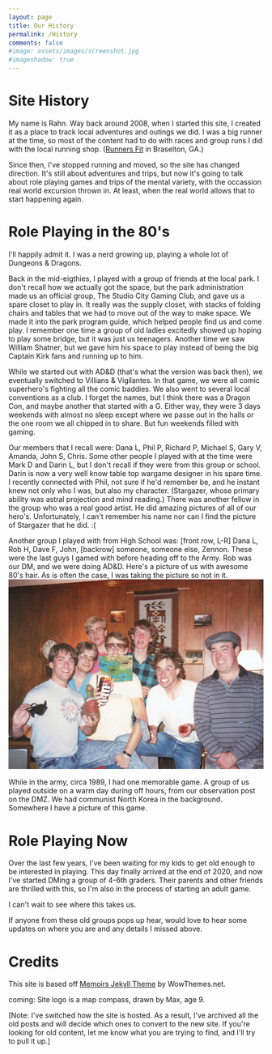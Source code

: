 ```yaml
---
layout: page
title: Our History
permalink: /History
comments: false
#image: assets/images/screenshot.jpg
#imageshadow: true
---
```

# Site History
My name is Rahn. Way back around 2008, when I started this site, I created it as a place to track local adventures and outings we did.  I was a big runner at the time, so most of the content had to do with races and group runs I did with the local running shop. (<a target="_blank" href="http://RunnersFit.com">Runners Fit</a> in Braselton, GA.)

Since then, I've stopped running and moved, so the site has changed direction.  It's still about adventures and trips, but now it's going to talk about role playing games and trips of the mental variety, with the occassion real world excursion thrown in. At least, when the real world allows that to start happening again.

# Role Playing in the 80's
I'll happily admit it. I was a nerd growing up, playing a whole lot of Dungeons & Dragons.

Back in the mid-eigthies, I played with a group of friends at the local park.  I don't recall how we actually got the space, but the park administration made us an official group, The Studio City Gaming Club, and gave us a spare closet to play in.  It really was the supply closet, with stacks of folding chairs and tables that we had to move out of the way to make space. We made it into the park program guide, which helped people find us and come play.  I remember one time a group of old ladies excitedly showed up hoping to play some bridge, but it was just us teenagers. Another time we saw William Shatner, but we gave him his space to play instead of being the big Captain Kirk fans and running up to him.

While we started out with AD&D (that's what the version was back then), we eventually switched to Villians & Vigilantes. In that game, we were all comic superhero's fighting all the comic baddies.  We also went to several local conventions as a club. I forget the names, but I think there was a Dragon Con, and maybe another that started with a G.  Either way, they were 3 days weekends with almost no sleep except where we passe out in the halls or the one room we all chipped in to share. But fun weekends filled with gaming.

Our members that I recall were:  Dana L, Phil P, Richard P, Michael S, Gary V, Amanda, John S, Chris.  Some other people I played with at the time were Mark D and Darin L, but I don't recall if they were from this group or school. Darin is now a very well know table top wargame designer in his spare time.  I recently connected with Phil, not sure if he'd remember be, and he instant knew not only who I was, but also my character. (Stargazer, whose primary ability was astral projection and mind reading.) There was another fellow in the group who was a real good artist. He did amazing pictures of all of our hero's.  Unfortunately, I can't remember his name nor can I find the picture of Stargazer that he did. :(

Another group I played with from High School was: [front row, L-R] Dana L, Rob H, Dave F, John, [backrow] someone, someone else, Zennon.  These were the last guys I gamed with before heading off to the Army. Rob was our DM, and we were doing AD&D.  Here's a picture of us with awesome 80's hair.  As is often the case, I was taking the picture so not in it.
![High school D&D group](/assets/images/history_HS_DnDGroup.jpg)

While in the army, circa 1989, I had one memorable game.  A group of us played outside on a warm day during off hours, from our observation post on the DMZ. We had communist North Korea in the background.  Somewhere I have a picture of this game.

# Role Playing Now
Over the last few years, I've been waiting for my kids to get old enough to be interested in playing. This day finally arrived at the end of 2020, and now I've started DMing a group of 4-6th graders. Their parents and other friends are thrilled with this, so I'm also in the process of starting an adult game.  

I can't wait to see where this takes us.

If anyone from these old groups pops up hear, would love to hear some updates on where you are and any details I missed above.

# Credits
This site is based off  <a target="_blank" href="https://www.wowthemes.net/memoirs-free-jekyll-theme/">Memoirs Jekyll Theme</a> by WowThemes.net.

coming:  Site logo is a map compass, drawn by Max, age 9.

[Note:  I've switched how the site is hosted. As a result, I've archived all the old posts and will decide which ones to convert to the new site. If you're looking for old content, let me know what you are trying to find, and I'll try to pull it up.]

